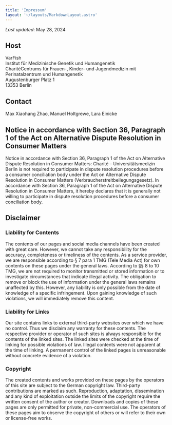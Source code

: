 ```yaml
---
title: 'Impressum'
layout: '~/layouts/MarkdownLayout.astro'
---
```


_Last updated_: May 28, 2024

## Host
VarFish\
Institut für Medizinische Genetik und Humangenetik\
CharitéCentrums für Frauen-, Kinder- und Jugendmedizin mit Perinatalzentrum und Humangenetik\
Augustenburger Platz 1\
13353 Berlin

## Contact
Max Xiaohang Zhao, Manuel Holtgrewe, Lara Einicke

## Notice in accordance with Section 36, Paragraph 1 of the Act on Alternative Dispute Resolution in Consumer Matters
Notice in accordance with Section 36, Paragraph 1 of the Act on Alternative Dispute Resolution in Consumer Matters: Charité – Universitätsmedizin Berlin is not required to participate in dispute resolution procedures before a consumer conciliation body under the Act on Alternative Dispute Resolution in Consumer Matters (Verbraucherstreitbeilegungsgesetz). In accordance with Section 36, Paragraph 1 of the Act on Alternative Dispute Resolution in Consumer Matters, it hereby declares that it is generally not willing to participate in dispute resolution procedures before a consumer conciliation body.

## Disclaimer
### Liability for Contents
The contents of our pages and social media channels have been created with great care.  However, we cannot take any responsibility for the accuracy, completeness or timeliness of the contents.
As a service provider, we are responsible according to § 7 para 1 TMG (Tele Media Act) for own contents on these pages under the general laws.  According to §§ 8 to 10 TMG, we are not required to monitor transmitted or stored information or to investigate circumstances that indicate illegal activity.  The obligation to remove or block the use of information under the general laws remains unaffected by this.  However, any liability is only possible from the date of knowledge of a specific infringement.  Upon gaining knowledge of such violations, we will immediately remove this content.
### Liability for Links
Our site contains links to external third-party websites over which we have no control.  Thus we disclaim any warranty for these contents.  The respective provider or operator of such sites is always responsible for the contents of the linked sites.  The linked sites were checked at the time of linking for possible violations of law.  Illegal contents were not apparent at the time of linking.  A permanent control of the linked pages is unreasonable without concrete evidence of a violation.
### Copyright
The created contents and works provided on these pages by the operators of this site are subject to the German copyright law.  Third-party contributions are marked as such.  Reproduction, adaptation, dissemination and any kind of exploitation outside the limits of the copyright require the written consent of the author or creator.  Downloads and copies of these pages are only permitted for private, non-commercial use.
The operators of these pages aim to observe the copyright of others or will refer to their own or license-free works.

